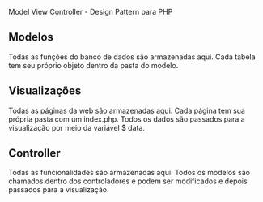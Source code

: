 Model View Controller - Design Pattern para PHP

## Modelos

Todas as funções do banco de dados são armazenadas aqui.
Cada tabela tem seu próprio objeto dentro da pasta do modelo.

## Visualizações

Todas as páginas da web são armazenadas aqui.
Cada página tem sua própria pasta com um index.php.
Todos os dados são passados para a visualização por meio da variável $ data.

## Controller

Todas as funcionalidades são armazenadas aqui.
Todos os modelos são chamados dentro dos controladores e podem ser modificados e depois passados para a visualização.
